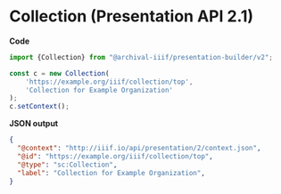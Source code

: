 # Collection (Presentation API 2.1)

**Code**

```typescript
import {Collection} from "@archival-iiif/presentation-builder/v2";

const c = new Collection(
    'https://example.org/iiif/collection/top',
    'Collection for Example Organization'
);
c.setContext();
```

**JSON output**

```json
{
  "@context": "http://iiif.io/api/presentation/2/context.json",
  "@id": "https://example.org/iiif/collection/top",
  "@type": "sc:Collection",
  "label": "Collection for Example Organization",
}
```
